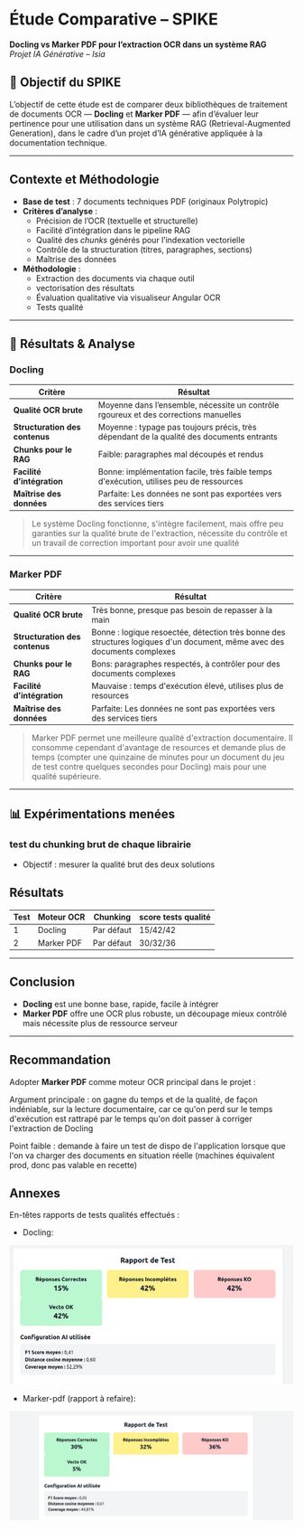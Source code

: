 # Étude Comparative – SPIKE
**Docling vs Marker PDF pour l’extraction OCR dans un système RAG**  
*Projet IA Générative – Isia*

## 🎯 Objectif du SPIKE

L’objectif de cette étude est de comparer deux bibliothèques de traitement de documents OCR — **Docling** et **Marker PDF** — afin d’évaluer leur pertinence pour une utilisation dans un système RAG (Retrieval-Augmented Generation), dans le cadre d’un projet d’IA générative appliquée à la documentation technique.

---

## Contexte et Méthodologie

- **Base de test** : 7 documents techniques PDF (originaux Polytropic)
- **Critères d’analyse** :
    - Précision de l’OCR (textuelle et structurelle)
    - Facilité d’intégration dans le pipeline RAG
    - Qualité des *chunks* générés pour l’indexation vectorielle
    - Contrôle de la structuration (titres, paragraphes, sections)
    - Maîtrise des données
- **Méthodologie** :
    - Extraction des documents via chaque outil
    - vectorisation des résultats
    - Évaluation qualitative via visualiseur Angular OCR
    - Tests qualité

---

## 📌 Résultats & Analyse

### Docling

| Critère                        | Résultat                                                                                  |
|--------------------------------|-------------------------------------------------------------------------------------------|
| **Qualité OCR brute**          | Moyenne dans l’ensemble, nécessite un contrôle rgoureux et des corrections manuelles      |
| **Structuration des contenus** | Moyenne : typage pas toujours précis, très dépendant de la qualité des documents entrants |
| **Chunks pour le RAG**         | Faible: paragraphes mal découpés et rendus                                                |
| **Facilité d’intégration**     | Bonne: implémentation facile, très faible temps d'exécution, utilises peu de ressources   |
| **Maîtrise des données**       | Parfaite: Les données ne sont pas exportées vers des services tiers                       |

> Le système Docling fonctionne, s'intègre facilement, mais offre peu garanties sur la qualité brute de l'extraction, nécessite du contrôle et un travail de correction important pour avoir une qualité 

---

### Marker PDF

| Critère                       | Résultat                                                                                                                 |
|-------------------------------|--------------------------------------------------------------------------------------------------------------------------|
| **Qualité OCR brute**         | Très bonne, presque pas besoin de repasser à la main                                                                     |
| **Structuration des contenus**| Bonne : logique resoectée, détection très bonne des structures logiques d'un document, même avec des documents complexes |
| **Chunks pour le RAG**        | Bons: paragraphes respectés, à contrôler pour des documents complexes                                                    |
| **Facilité d’intégration**    | Mauvaise : temps d'exécution élevé, utilises plus de resources                                                        |
| **Maîtrise des données**       | Parfaite: Les données ne sont pas exportées vers des services tiers                                                      |
> Marker PDF permet une meilleure qualité d'extraction documentaire. Il consomme cependant d'avantage de resources et demande plus de temps (compter une quinzaine de minutes pour un document du jeu de test contre quelques secondes pour Docling) mais pour une qualité supérieure.


---

## 📊 Expérimentations menées

###  test du chunking brut de chaque librairie
- Objectif : mesurer la qualité brut des deux solutions

## Résultats

| Test | Moteur OCR     | Chunking          | score tests qualité |
|------|----------------|-------------------|---------------------|
| 1    | Docling        | Par défaut        | 15/42/42            |
| 2    | Marker PDF     | Par défaut  | 30/32/36            |

---

## Conclusion

- **Docling** est une bonne base, rapide, facile à intégrer
- **Marker PDF** offre une OCR plus robuste, un découpage mieux contrôlé mais nécessite plus de ressource serveur

---

## Recommandation

Adopter **Marker PDF** comme moteur OCR principal dans le projet :

Argument principale : on gagne du temps et de la qualité, de façon indéniable, sur la lecture documentaire, car ce qu'on perd sur le temps d'exécution est rattrapé par le temps qu'on doit passer à corriger l'extraction de Docling

Point faible : demande à faire un test de dispo de l'application lorsque que l'on va charger des documents en situation réelle (machines équivalent prod, donc pas valable en recette)

## Annexes

En-têtes rapports de tests qualités effectués : 

- Docling:

 ![img_3.png](img_3.png)

- Marker-pdf (rapport à refaire):

![img_2.png](img_2.png)
